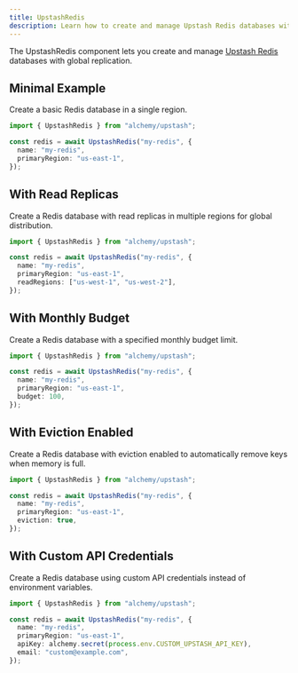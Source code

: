 ```yaml
---
title: UpstashRedis
description: Learn how to create and manage Upstash Redis databases with global replication.
---
```


The UpstashRedis component lets you create and manage [Upstash Redis](https://upstash.com/redis) databases with global replication.

## Minimal Example

Create a basic Redis database in a single region.

```ts
import { UpstashRedis } from "alchemy/upstash";

const redis = await UpstashRedis("my-redis", {
  name: "my-redis",
  primaryRegion: "us-east-1",
});
```

## With Read Replicas

Create a Redis database with read replicas in multiple regions for global distribution.

```ts
import { UpstashRedis } from "alchemy/upstash";

const redis = await UpstashRedis("my-redis", {
  name: "my-redis",
  primaryRegion: "us-east-1",
  readRegions: ["us-west-1", "us-west-2"],
});
```

## With Monthly Budget

Create a Redis database with a specified monthly budget limit.

```ts
import { UpstashRedis } from "alchemy/upstash";

const redis = await UpstashRedis("my-redis", {
  name: "my-redis",
  primaryRegion: "us-east-1",
  budget: 100,
});
```

## With Eviction Enabled

Create a Redis database with eviction enabled to automatically remove keys when memory is full.

```ts
import { UpstashRedis } from "alchemy/upstash";

const redis = await UpstashRedis("my-redis", {
  name: "my-redis",
  primaryRegion: "us-east-1",
  eviction: true,
});
```

## With Custom API Credentials

Create a Redis database using custom API credentials instead of environment variables.

```ts
import { UpstashRedis } from "alchemy/upstash";

const redis = await UpstashRedis("my-redis", {
  name: "my-redis",
  primaryRegion: "us-east-1",
  apiKey: alchemy.secret(process.env.CUSTOM_UPSTASH_API_KEY),
  email: "custom@example.com",
});
```
